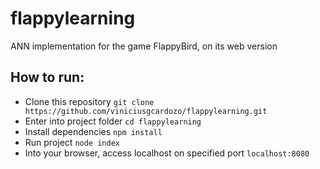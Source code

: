 # flappylearning
ANN implementation for the game FlappyBird, on its web version

## How to run:
- Clone this repository `git clone https://github.com/viniciusgcardozo/flappylearning.git`
- Enter into project folder `cd flappylearning`
- Install dependencies `npm install`
- Run project `node index`
- Into your browser, access localhost on specified port `localhost:8080`
